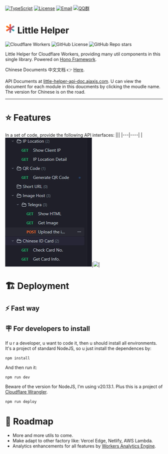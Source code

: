 [![TypeScript](https://img.shields.io/badge/TypeScript-4.9.4-blue.svg?style=flat&logo=Typescript&logoColor=white)](https://www.typescriptlang.org/)
[![License](https://img.shields.io/badge/license-Apache--2.0-green.svg?longCache=true&style=flat)](http://www.apache.org/licenses/LICENSE-2.0.txt)
[![Email](https://img.shields.io/badge/Contact--me-Email-orange.svg)](mailto:frank@ajaxjs.com)
[![QQ群](https://framework.ajaxjs.com/static/qq.svg)](https://shang.qq.com/wpa/qunwpa?idkey=3877893a4ed3a5f0be01e809e7ac120e346102bd550deb6692239bb42de38e22)

# <img src="asset/icon/favicon-1.png" width="32" /> Little Helper

![Cloudflare Workers](https://img.shields.io/badge/Cloudflare-F69652?style=flat&logo=cloudflare&logoColor=white)
![GitHub License](https://img.shields.io/github/license/sp42/little-helper)
![GitHub Repo stars](https://img.shields.io/github/stars/sp42/little-helper)


Little Helper for Cloudflare Workers, providing many util components in this single library. Powered on [Hono Framework](https://hono.dev/).

Chinese Documents 中文文档 👉 [Here](README_zh.md).

API Documents at [little-helper-api-doc.ajaxjs.com](https://little-helper-api-doc.ajaxjs.com/). U can view the document for each module in this doucments by clicking the moudle name. The version for Chinese is on the road.

---

# ⭐ Features
In a set of code, provide the following API interfaces:
|||
|---|----|
|![](asset/docs/1.jpg)|![](asset/docs/2.jpg)|




# 🏗️ Deployment
## ⚡ Fast way

## 🪧 For developers to install
If u r a developer, u want to code it, then u should install all environments. It's a project of standard NodeJS, so u just install the dependences by:

```
npm install
```
And then run it:

    npm run dev

Beware of the version for NodeJS, I'm using v20.13.1. Plus this is a project of [Cloudflare Wrangler](https://developers.cloudflare.com/workers/wrangler/).
```
npm run deploy
```

# 🚗 Roadmap
- More and more utils to come.
- Make adapt to other factory like: Vercel Edge, Netlify, AWS Lambda.
- Analytics enhancements for all features by [Workers Analytics Engine](https://developers.cloudflare.com/analytics/analytics-engine).